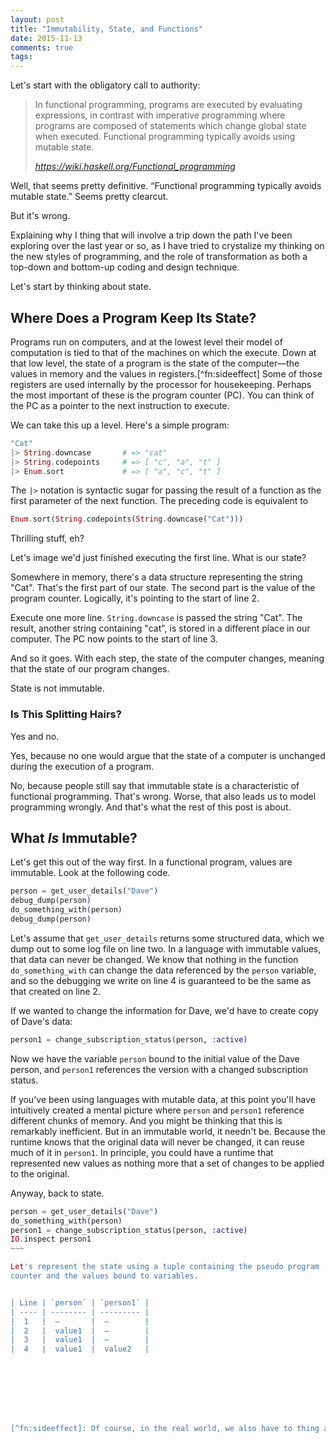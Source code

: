 ```yaml
---
layout: post
title: "Immutability, State, and Functions"
date: 2015-11-13
comments: true
tags:
---
```

Let's start with the obligatory call to authority:

> In functional programming, programs are executed by evaluating expressions, in contrast with imperative programming where programs are composed of statements which change global state when executed. Functional programming typically avoids using mutable state.
>
>  <cite>https://wiki.haskell.org/Functional_programming</cite>

Well, that seems pretty definitive. “Functional programming typically avoids mutable state.” Seems pretty clearcut.

But it's wrong.

Explaining why I thing that will involve a trip down the path I've been exploring over the last year or so, as I have tried to crystalize my thinking on the new styles of programming, and the role of transformation as both a top-down and bottom-up coding and design technique.

Let's start by thinking about state.

## Where Does a Program Keep Its State?

Programs run on computers, and at the lowest level their model of computation is tied to that of the machines on which the execute. Down at that low level, the state of a program is the state of the computer—the values in memory and the values in registers.[^fn:sideeffect] Some of those registers are used internally by the processor for housekeeping. Perhaps the most important of these is the program counter (PC). You can think of the PC as a pointer to the next instruction to execute.

We can take this up a level.  Here's a simple program:

``` elixir
"Cat"
|> String.downcase       # => "cat"
|> String.codepoints     # => [ "c", "a", "t" ]
|> Enum.sort             # => [ "a", "c", "t" ]
```
The `|>` notation is syntactic sugar for passing the result of a function as the first parameter of the next function. The preceding code is equivalent to

``` elixir
Enum.sort(String.codepoints(String.downcase("Cat")))
```

Thrilling stuff, eh?

Let's image we'd just finished executing the first  line. What is our state?

Somewhere in memory, there's a data structure representing the string "Cat".   That's the first part of our state.  The second part  is the value of the program counter. Logically, it's pointing to the start of line 2.

Execute one more line.   `String.downcase`  is passed the string "Cat". The result, another string containing "cat", is stored in a different place in our computer. The PC now points to the start of line 3.

And so it goes. With each step, the state of the computer  changes, meaning that the state of our program changes.

State is not immutable.

### Is This Splitting Hairs?

Yes and no.

Yes, because no one would argue that the state of a computer is unchanged during the execution of a program.

No, because people still say that immutable state is a characteristic of  functional programming. That's wrong. Worse, that also leads us to model programming wrongly. And that's what the rest of this post is about.

## What _Is_ Immutable?
Let's get this out of the way first. In a functional program, values are immutable. Look at the following code.

``` elixir
person = get_user_details("Dave")
debug_dump(person)
do_something_with(person)
debug_dump(person)
```

Let's assume that `get_user_details` returns some structured data,
which we dump out to some log file on line two. In a language with
immutable values, that data can never be changed. We know that nothing
in the function `do_something_with` can change the data referenced by
the `person` variable, and so the debugging we write on line 4 is
guaranteed to be the same as that created on line 2.

If we wanted to change the information for Dave, we'd have to create
copy of Dave's data:

``` elixir
person1 = change_subscription_status(person, :active)
```

Now we have the variable `person` bound to the initial value of the
Dave person, and `person1` references the version with a
changed subscription status.

If you've been using languages with mutable data, at this point you'll
have intuitively created a mental picture where `person` and `person1`
reference different chunks of memory. And you might be thinking that
this is remarkably inefficient. But in an immutable world, it needn't
be. Because the runtime knows that the original data will never be
changed, it can reuse much of it in `person1`. In principle, you could
have a runtime that represented new values as nothing more that a set
of changes to be applied to the original.

Anyway, back to state.

``` elixir
person = get_user_details("Dave")
do_something_with(person)
person1 = change_subscription_status(person, :active)
IO.inspect person1
~~~

Let's represent the state using a tuple containing the pseudo program
counter and the values bound to variables.


| Line | `person` | `person1` |
| ---- | -------- | --------- |
|  1   |  —       |  —        |
|  2   |  value1  |  —        |
|  3   |  value1  |  —        |
|  4   |  value1  |  value2   |








[^fn:sideeffect]: Of course, in the real world, we also have to thing about all the extrinsic state—the real-time clock, the state of I/O devices and so on.
